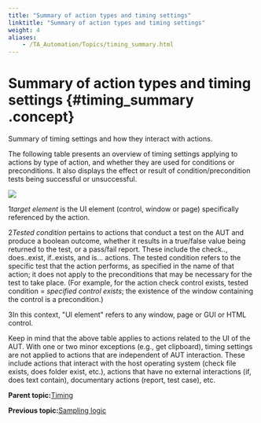 ```yaml
--- 
title: "Summary of action types and timing settings"
linktitle: "Summary of action types and timing settings"
weight: 4
aliases: 
    - /TA_Automation/Topics/timing_summary.html
---
```

# Summary of action types and timing settings {#timing_summary .concept}

Summary of timing settings and how they interact with actions.

The following table presents an overview of timing settings applying to actions by type of action, and whether they are used for conditions or preconditions. It also displays the effect or result of condition/precondition tests being successful or unsuccessful.

![](../Images/timing_tbl_action_types-time_settings-summary.02.png)

1*target element* is the UI element \(control, window or page\) specifically referenced by the action.

2*Tested condition* pertains to actions that conduct a test on the AUT and produce a boolean outcome, whether it results in a true/false value being returned to the test, or a pass/fail report. These include the check.., does..exist, if..exists, and is... actions. The tested condition refers to the specific test that the action performs, as specified in the name of that action; it does not apply to the preconditions that may be necessary for the test to take place. \(For example, for the action check control exists, tested condition = *specified control exists*; the existence of the window containing the control is a precondition.\)

3In this context, "UI element" refers to any window, page or GUI or HTML control.

Keep in mind that the above table applies to actions related to the UI of the AUT. With one or two minor exceptions \(e.g., get clipboard\), timing settings are not applied to actions that are independent of AUT interaction. These include actions that interact with the host operating system \(check file exists, does folder exist, etc.\), actions that have no external interactions \(if, does text contain\), documentary actions \(report, test case\), etc.

**Parent topic:**[Timing](../../TA_Automation/Topics/Automation_practices_Timing.html)

**Previous topic:**[Sampling logic](../../TA_Automation/Topics/timing_sampling_logic.html)

